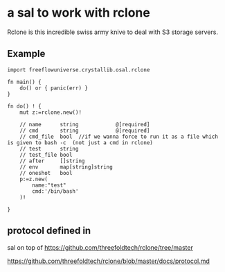 # a sal to work with rclone

Rclone is this incredible swiss army knive to deal with S3 storage servers.


## Example

```golang
import freeflowuniverse.crystallib.osal.rclone

fn main() {
	do() or { panic(err) }
}

fn do() ! {
	mut z:=rclone.new()!

	// name      string            @[required]
	// cmd       string            @[required]
	// cmd_file  bool  //if we wanna force to run it as a file which is given to bash -c  (not just a cmd in rclone)
	// test      string
	// test_file bool
	// after     []string
	// env       map[string]string
	// oneshot   bool
	p:=z.new(
		name:"test"
		cmd:'/bin/bash'
	)!

}

```

## protocol defined in


sal on top of https://github.com/threefoldtech/rclone/tree/master

https://github.com/threefoldtech/rclone/blob/master/docs/protocol.md